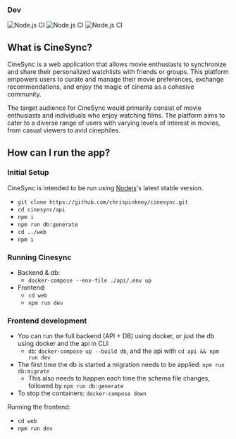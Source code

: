 ### Dev
![Node.js CI](https://github.com/funnls/cinesync/actions/workflows/api_test.yml/badge.svg?branch=dev&event=push)
![Node.js CI](https://github.com/funnls/cinesync/actions/workflows/docker.yml/badge.svg?branch=dev&event=push)
![Node.js CI](https://github.com/funnls/cinesync/actions/workflows/format_lint.yml/badge.svg?branch=dev&event=push)


## What is CineSync?

CineSync is a web application that allows movie enthusiasts to synchronize and share their personalized watchlists with friends or groups. This platform empowers users to curate and manage their movie preferences, exchange recommendations, and enjoy the magic of cinema as a cohesive community.

The target audience for CineSync would primarily consist of movie enthusiasts and individuals who enjoy watching films. The platform aims to cater to a diverse range of users with varying levels of interest in movies, from casual viewers to avid cinephiles.

## How can I run the app?

### Initial Setup

CineSync is intended to be run using [Nodejs](https://nodejs.org/en)'s latest stable version.

- `git clone https://github.com/chrispinkney/cinesync.git`
- `cd cinesync/api`
- `npm i`
- `npm run db:generate`
- `cd ../web`
- `npm i`

### Running Cinesync

- Backend & db:
  - `docker-compose --env-file ./api/.env up`
- Frontend:
  - `cd web`
  - `npm run dev`

### Frontend development

- You can run the full backend (API + DB) using docker, or just the db using docker and the api in CLI:
  - `db`: `docker-compose up --build db`, and the api with `cd api && npm run dev`
- The first time the db is started a migration needs to be applied: `npm run db:migrate`
  - This also needs to happen each time the schema file changes, followed by `npm run db:generate`
- To stop the containers: `docker-compose down`

Running the frontend:

- `cd web`
- `npm run dev`
